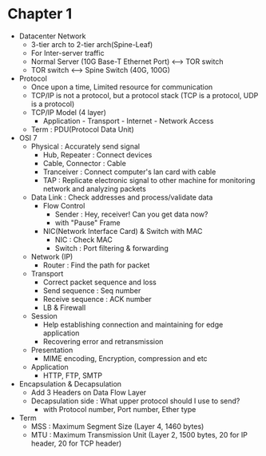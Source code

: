 # Chapter 1

- Datacenter Network
  - 3-tier arch to 2-tier arch(Spine-Leaf)
  - For Inter-server traffic
  - Normal Server (10G Base-T Ethernet Port) <--> TOR switch
  - TOR switch <--> Spine Switch (40G, 100G)
- Protocol
  - Once upon a time, Limited resource for communication
  - TCP/IP is not a protocol, but a protocol stack (TCP is a protocol, UDP is a protocol)
  - TCP/IP Model (4 layer)
    - Application - Transport - Internet - Network Access
  - Term : PDU(Protocol Data Unit)
- OSI 7
  - Physical : Accurately send signal
    - Hub, Repeater : Connect devices
    - Cable, Connector : Cable
    - Tranceiver : Connect computer's lan card with cable
    - TAP : Replicate electronic signal to other machine for monitoring network and analyzing packets
  - Data Link : Check addresses and process/validate data
    - Flow Control
      - Sender : Hey, receiver! Can you get data now?
      - with "Pause" Frame 
    - NIC(Network Interface Card) & Switch with MAC
      - NIC : Check MAC
      - Switch : Port filtering & forwarding
  - Network (IP)
    - Router : Find the path for packet
  - Transport
    - Correct packet sequence and loss
    - Send sequence : Seq number
    - Receive sequence : ACK number
    - LB & Firewall
  - Session
    - Help establishing connection and maintaining for edge application
    - Recovering error and retransmission
  - Presentation
    - MIME encoding, Encryption, compression and etc
  - Application
    - HTTP, FTP, SMTP
- Encapsulation & Decapsulation
  - Add 3 Headers on Data Flow Layer
  - Decapsulation side : What upper protocol should I use to send?
    - with Protocol number, Port number, Ether type
- Term
  - MSS : Maximum Segment Size (Layer 4, 1460 bytes)
  - MTU : Maximum Transmission Unit (Layer 2, 1500 bytes, 20 for IP header, 20 for TCP header)


